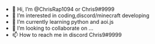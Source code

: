 - 👋 Hi, I’m @ChrisRap1094 or Chris9#9999
- 👀 I’m interested in coding,discord/minecraft developing
- 🌱 I’m currently learning python and aoi.js
- 💞️ I’m looking to collaborate on ...
- 📫 How to reach me in discord Chris9#9999

<!---
ChrisRap1094/ChrisRap1094 is a ✨ special ✨ repository because its `README.md` (this file) appears on your GitHub profile.
You can click the Preview link to take a look at your changes.
--->
